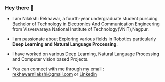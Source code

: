 ### Hey there 👋

<!--
**nilakshi104/nilakshi104** is a ✨ _special_ ✨ repository because its `README.md` (this file) appears on your GitHub profile.

Here are some ideas to get you started:

- 🔭 I’m currently working on ...
- 🌱 I’m currently learning ...
- 👯 I’m looking to collaborate on ...
- 🤔 I’m looking for help with ...
- 💬 Ask me about ...
- 📫 How to reach me: ...
- 😄 Pronouns: ...
- ⚡ Fun fact: ...
-->

* I am Nilakshi Rekhawar, a fourth-year undergraduate student pursuing Bachelor of Technology in Electronics And Communication Engineering from Visvesvaraya National Institute of Technology(VNIT),Nagpur.

* I am passionate about Exploring various fields in Robotics particularly **Deep Learning and Natural Language Processing**.

* I have worked on various Deep Learning, Natural Language Processing and Computer vision based Projects.

* You can connect with me through my email : [rekhawarnilakshi@gmail.com](mailto:rekhawarnilakshi@gmail.com) or [Linkedin](https://www.linkedin.com/in/nilakshi-rekhawar/)
